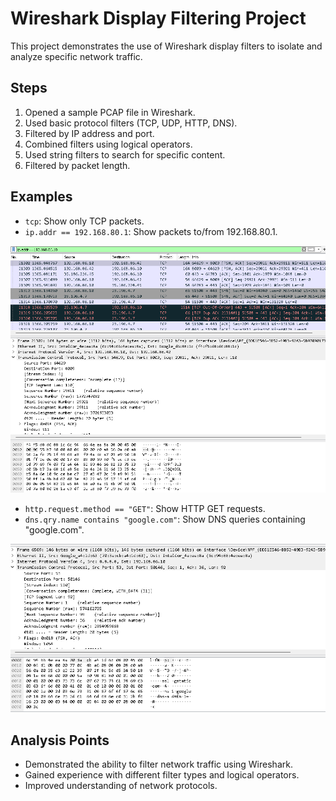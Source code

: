 # Wireshark Display Filtering Project

This project demonstrates the use of Wireshark display filters to isolate and analyze specific network traffic.

## Steps

1.  Opened a sample PCAP file in Wireshark.
2.  Used basic protocol filters (TCP, UDP, HTTP, DNS).
3.  Filtered by IP address and port.
4.  Combined filters using logical operators.
5.  Used string filters to search for specific content.
6.  Filtered by packet length.

## Examples

* `tcp`: Show only TCP packets.
* `ip.addr == 192.168.80.1`: Show packets to/from 192.168.80.1.

![Screenshot of ip.addr](images/ippaddr.png)

* `http.request.method == "GET"`: Show HTTP GET requests.
* `dns.qry.name contains "google.com"`: Show DNS queries containing "google.com".

![Screenshot of DNS TCP filter](images/DNS_filter.png)

## Analysis Points

* Demonstrated the ability to filter network traffic using Wireshark.
* Gained experience with different filter types and logical operators.
* Improved understanding of network protocols.
